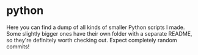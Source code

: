 # python
Here you can find a dump of all kinds of smaller Python scripts I made. Some slightly bigger ones have their own folder with a separate README, so they're definitely worth checking out. Expect completely random commits!

